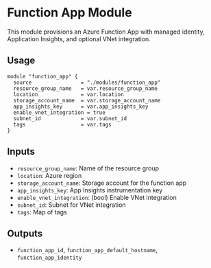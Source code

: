 # Function App Module

This module provisions an Azure Function App with managed identity, Application Insights, and optional VNet integration.

## Usage
```hcl
module "function_app" {
  source                = "./modules/function_app"
  resource_group_name   = var.resource_group_name
  location              = var.location
  storage_account_name  = var.storage_account_name
  app_insights_key      = var.app_insights_key
  enable_vnet_integration = true
  subnet_id             = var.subnet_id
  tags                  = var.tags
}
```

## Inputs
- `resource_group_name`: Name of the resource group
- `location`: Azure region
- `storage_account_name`: Storage account for the function app
- `app_insights_key`: App Insights instrumentation key
- `enable_vnet_integration`: (bool) Enable VNet integration
- `subnet_id`: Subnet for VNet integration
- `tags`: Map of tags

## Outputs
- `function_app_id`, `function_app_default_hostname`, `function_app_identity`
